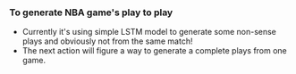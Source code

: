 ### To generate NBA game's play to play

- Currently it's using simple LSTM model to generate some non-sense plays and obviously not from the same match!
- The next action will figure a way to generate a complete plays from one game.